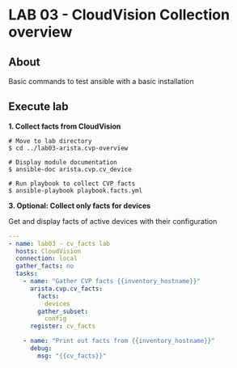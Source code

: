 # LAB 03 - CloudVision Collection overview

## About

Basic commands to test ansible with a basic installation

## Execute lab

__1. Collect facts from CloudVision__

```shell
# Move to lab directory
$ cd ../lab03-arista.cvp-overview

# Display module documentation
$ ansible-doc arista.cvp.cv_device

# Run playbook to collect CVP facts
$ ansible-playbook playbook.facts.yml
```

__3. Optional: Collect only facts for devices__

Get and display facts of active devices with their configuration

```yaml
---
- name: lab03 - cv_facts lab
  hosts: CloudVision
  connection: local
  gather_facts: no
  tasks:
    - name: "Gather CVP facts {{inventory_hostname}}"
      arista.cvp.cv_facts:
        facts:
          devices
        gather_subset:
          config
      register: cv_facts

    - name: "Print out facts from {{inventory_hostname}}"
      debug:
        msg: "{{cv_facts}}"
```
